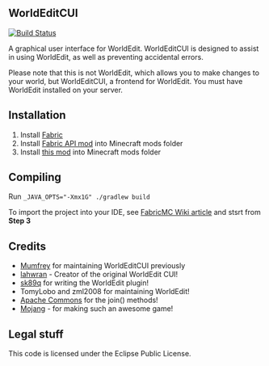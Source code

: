 WorldEditCUI
------------

[![Build Status](https://travis-ci.org/mikroskeem/WorldEditCUI.svg?branch=master)](https://travis-ci.org/mikroskeem/WorldEditCUI)

A graphical user interface for WorldEdit. WorldEditCUI is designed 
to assist in using WorldEdit, as well as preventing accidental errors.

Please note that this is not WorldEdit, which allows you to make changes
to your world, but WorldEditCUI, a frontend for WorldEdit. You must have
WorldEdit installed on your server.
 
Installation
------------

1. Install [Fabric](https://fabricmc.net/use)
2. Install [Fabric API mod](https://minecraft.curseforge.com/projects/fabric) into Minecraft mods folder
3. Install [this mod](https://github.com/mikroskeem/WorldEditCUI/releases) into Minecraft mods folder


Compiling
---------

Run `_JAVA_OPTS="-Xmx1G" ./gradlew build`

To import the project into your IDE, see [FabricMC Wiki article](http://fabricmc.net/wiki/tutorial:setup) and stsrt from **Step 3**

Credits
-------

 * [Mumfrey](https://github.com/Mumfrey) for maintaining WorldEditCUI previously
 * [lahwran](https://github.com/lahwran) - Creator of the original WorldEdit CUI!
 * [sk89q](http://sk89q.com) for writing the WorldEdit plugin!
 * TomyLobo and zml2008 for maintaining WorldEdit!
 * [Apache Commons](http://commons.apache.org/) for the join() methods!
 * [Mojang](http://mojang.com) - for making such an awesome game!


Legal stuff
-----------

This code is licensed under the Eclipse Public License. 
